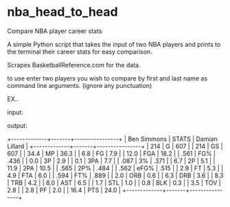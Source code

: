 # nba_head_to_head
Compare NBA player career stats

A simple Python script that takes the input of two NBA players and prints to the terminal their career stats for easy comparison.

Scrapes BasketballReference.com for the data.

to use enter two players you wish to compare by first and last name as command line arguments. (ignore any punctuation)

EX..

input: 

<Python app.py Ben Simmons Damian Lillard>

output:

+-------------+-------+----------------+
| Ben Simmons | STATS | Damian Lillard |
+-------------+-------+----------------+
|     214     |   G   |      607       |
|     214     |   GS  |      607       |
|     34.4    |   MP  |      36.3      |
|     6.8     |   FG  |      7.9       |
|     12.0    |  FGA  |      18.2      |
|     .561    |  FG%  |      .436      |
|     0.0     |   3P  |      2.9       |
|     0.1     |  3PA  |      7.7       |
|     .087    |   3%  |      .371      |
|     6.7     |   2P  |      5.1       |
|     11.9    |  2PA  |      10.5      |
|     .565    |  2P%  |      .484      |
|     .562    |  eFG% |      .515      |
|     2.9     |   FT  |      5.3       |
|     4.9     |  FTA  |      6.0       |
|     .594    |  FT%  |      .889      |
|     2.0     |  ORB  |      0.6       |
|     6.3     |  DRB  |      3.6       |
|     8.3     |  TRB  |      4.2       |
|     8.0     |  AST  |      6.5       |
|     1.7     |  STL  |      1.0       |
|     0.8     |  BLK  |      0.3       |
|     3.5     |  TOV  |      2.8       |
|     2.8     |   PF  |      2.0       |
|     16.4    |  PTS  |      24.0      |
+-------------+-------+----------------+



